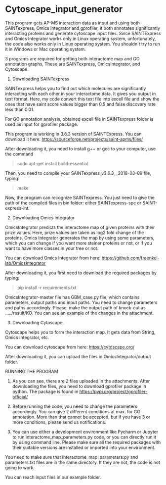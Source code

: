 # Cytoscape_input_generator


This program gets AP-MS interaction data as input and using both SAINTexpress, Omics Integrator and gprofiler, it both annotates significantly interacting proteins and generate cytoscape input files. Since SAINTExpress and Omics Integrator works only in Linux operating system, unfortunately, the code also works only in Linux operating system. You shouldn't try to run it in Windows or Mac operating system. 

3 programs are required for getting both interactome map and GO annotation graphs. These are SAINTexpress, OmicsIntegrator, and Cytoscape.

1. Downloading SAINTexpress

SAINTexpress helps you to find out which molecules are significantly interacting with each other in your interactome data. It gives you output in text format. Here, my code convert this text file into excell file and show the ones that have saint score values bigger than 0.5 and false discovery rate less than 0.01. 

For GO annotation analysis, obtained excell file in SAINTexpress folder is used as input for gprofiler package.  

This program is working in 3.6.3 version of SAINTExpress. You can download it here: https://sourceforge.net/projects/saint-apms/files/

After downloading it, you need to  install g++ or gcc to your computer, use the command

>sudo apt-get install build-essential

Then, you need to compile your SAINTexpress_v3.6.3__2018-03-09 file, typing:
>make

Now, the program can recognize SAINTexpress. You just need to give the path of the compiled files in bin folder: either SAINTexpress-spc or SAINT-express-int.

2. Downloading Omics Integrator

OmicsIntegrator predicts the interactome map of given proteins with their prize values. Here, prize values are taken as log2 fold change of the proteins. Omics Integrator generates the map by using some parameters, which you can change if you want more steiner proteins or not, or if you want to have more classes in your tree or not. 

You can download Omics Integrator from here: https://github.com/fraenkel-lab/OmicsIntegrator

After downloading it, you first need to download the required packages by typing:

> pip install -r requirements.txt

OmicsIntegrator-master file has GBM_case.py file, which  contains parameters, output paths and input paths. You need to change parameters and paths accordingly. Please, make the output path of knock-out as ...../result/KO. You can see an example of the changes in the attachment. 

3. Downloading Cytoscape, 

Cytoscape helps you to form the interaction map. It gets data from String, Omics Integrator, etc. 

You can download cytoscape from here: https://cytoscape.org/

After downloading it, you can upload the files in OmicsIntegrator/output folder. 



RUNNING THE PROGRAM 

1. As you can see, there are 2 files uploaded in the attachments. After downloading the files, you need to download gprofiler package in python. The package is  found in https://pypi.org/project/gprofiler-official/

2. Before running the code, you need to change the parameters accordingly. You can give 2 different conditions at max. for GO annotation. More than that cannot be accepted, but if you have 3 or more conditions, please send us notifications. 

3. You can use either a development environment like Pycharm or Jupyter to run interactome_map_parameters.py code, or you can directly run it by using command line. Please make sure all the required packages with their suitable versions are installed or imported into your environment. 

You need to make sure that interactome_map_parameters.py and parameters.txt files are in the same directory. If they are not, the code is not going to work.  


You can reach input files in our example folder. 







